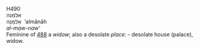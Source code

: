 <body>
  <p>H490<br>  אלמנה  <br> אַלמָנָה  ‎  ‘almânâh  <br><i>al-maw-naw‘ </i><br>Feminine of <a href="h0488.htm">488</a>  a <i>widow</i>; also a desolate <i>place: - </i>desolate house (palace), widow. <br></p>
 </body>